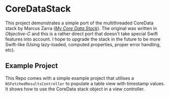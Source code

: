 # CoreDataStack

This project demonstrates a simple port of the multithreaded CoreData stack by Marcus Zarra ([*My Core Data Stack*](http://martiancraft.com/blog/2015/03/core-data-stack/)). The original was written in *Objective-C* and this is a rather direct port that doesn't take special Swift features into account. I hope to upgrade the stack in the future to be more Swift-like (Using lazy-loaded, computed properties, proper error handling, etc).

## Example Project

This Repo comes with a simple example project that utilises a `NSFetchedResultsController` to populate a table view with timestamp values. It shows how to use the CoreData stack object in a view controller.